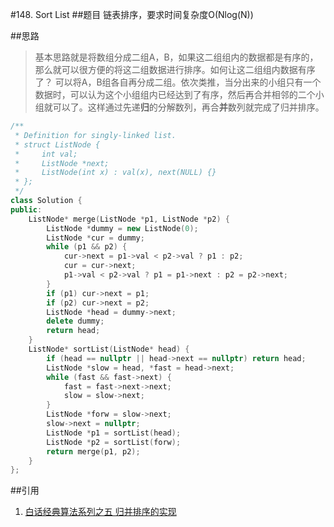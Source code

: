 #148. Sort List
##题目
链表排序，要求时间复杂度O(Nlog(N))

##思路
> 基本思路就是将数组分成二组A，B，如果这二组组内的数据都是有序的，那么就可以很方便的将这二组数据进行排序。如何让这二组组内数据有序了？
> 可以将A，B组各自再分成二组。依次类推，当分出来的小组只有一个数据时，可以认为这个小组组内已经达到了有序，然后再合并相邻的二个小组就可以了。这样通过先递**归**的分解数列，再合**并**数列就完成了归并排序。

```C++
/**
 * Definition for singly-linked list.
 * struct ListNode {
 *     int val;
 *     ListNode *next;
 *     ListNode(int x) : val(x), next(NULL) {}
 * };
 */
class Solution {
public:
    ListNode* merge(ListNode *p1, ListNode *p2) {
        ListNode *dummy = new ListNode(0);
        ListNode *cur = dummy;
        while (p1 && p2) {
            cur->next = p1->val < p2->val ? p1 : p2;
            cur = cur->next;
            p1->val < p2->val ? p1 = p1->next : p2 = p2->next;
        }
        if (p1) cur->next = p1;
        if (p2) cur->next = p2;
        ListNode *head = dummy->next;
        delete dummy;
        return head;
    }
    ListNode* sortList(ListNode* head) {
        if (head == nullptr || head->next == nullptr) return head;
        ListNode *slow = head, *fast = head->next;
        while (fast && fast->next) {
            fast = fast->next->next;
            slow = slow->next;
        }
        ListNode *forw = slow->next;
        slow->next = nullptr;
        ListNode *p1 = sortList(head);
        ListNode *p2 = sortList(forw);
        return merge(p1, p2);
    }
};
```

##引用

1. [白话经典算法系列之五 归并排序的实现](http://blog.csdn.net/morewindows/article/details/6678165/)
